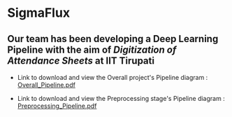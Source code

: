 # SigmaFlux

## Our team has been developing a Deep Learning Pipeline with the aim of _Digitization of Attendance Sheets_ at IIT Tirupati

- Link to download and view the Overall project's Pipeline diagram :
[Overall_Pipeline.pdf]([https://github.com/user-attachments/files/20837838/Overall_Pipeline.pdf](https://github.com/Sigma-Squad/SigmaFlux/blob/ab5590211a02ce0f93b87693f7d2dc639a1ff8ab/Pipeline_diagrams/Overall_Pipeline/Overall_Pipeline.pdf))

- Link to download and view the Preprocessing stage's Pipeline diagram :
[Preprocessing_Pipeline.pdf](https://github.com/user-attachments/files/20837836/Preprocessing_Pipeline.pdf)
